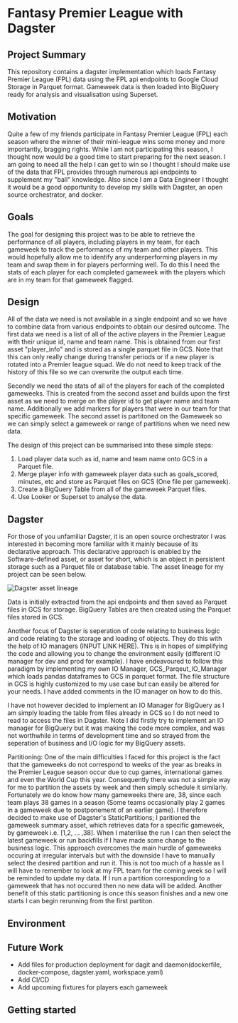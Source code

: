 # Fantasy Premier League with Dagster

## Project Summary

This repository contains a dagster implementation which loads Fantasy Premier League (FPL) data using the FPL api endpoints to Google Cloud Storage in Parquet format. Gameweek data is then loaded into BigQuery ready for analysis and visualisation using Superset.


## Motivation

Quite a few of my friends participate in Fantasy Premier League (FPL) each season where the winner of their mini-league wins some money and more importantly, bragging rights. While I am not participating this season, I thought now would be a good time to start preparing for the next season. I am going to need all the help I can get to win so I thought I should make use of the data that FPL provides through numerous api endpoints to supplement my "ball" knowledge. Also since I am a Data Engineer I thought it would be a good opportunity to develop my skills with Dagster, an open source orchestrator, and docker. 


## Goals

The goal for designing this project was to be able to retrieve the performance of all players, including players in my team, for each gameweek to track the performance of my team and other players. This would hopefully allow me to identify any underperforming players in my team and swap them in for players performing well. To do this I need the stats of each player for each completed gameweek with the players which are in my team for that gameweek flagged.


## Design

All of the data we need is not available in a single endpoint and so we have to combine data from various endpoints to obtain our desired outcome. The first data we need is a list of all of the active players in the Premier League with their unique id, name and team name. This is obtained from our first asset "player_info" and is stored as a single parquet file in GCS. Note that this can only really change during transfer periods or if a new player is rotated into a Premier league squad. We do not need to keep track of the history of this file so we can overwrite the output each time.

Secondly we need the stats of all of the players for each of the completed gameweeks. This is created from the second asset and builds upon the first asset as we need to merge on the player id to get player name and team name. Additionally we add markers for players that were in our team for that specific gameweek. The second asset is partitoned on the Gameweek so we can simply select a gameweek or range of partitions when we need new data.

The design of this project can be summarised into these simple steps:

1. Load player data such as id, name and team name onto GCS in a Parquet file.
2. Merge player info with gameweek player data  such as goals_scored, minutes, etc and store as Parquet files on GCS (One file per gameweek).
3. Create a BigQuery Table from all of the gameweek Parquet files.
4. Use Looker or Superset to analyse the data. 

## Dagster

For those of you unfamiliar Dagster, it is an open source orchestrator I was interested in becoming more familiar with it mainly because of its declarative approach.  This declarative approach is enabled by the Software-defined asset, or asset for short, which is an object in persistent storage such as a Parquet file or database table. The asset lineage for my project can be seen below. 

![Dagster asset lineage](https://user-images.githubusercontent.com/99501368/216422091-b32742a7-4ac9-41a0-9841-07fe0f812b6f.PNG)



Data is initially extracted from the api endpoints and then saved as Parquet files in GCS for storage. BigQuery Tables are then created using the Parquet files stored in GCS.


Another focus of Dagster is seperation of code relating to business logic and code relating to the storage and loading of objects. They do this with the help of IO managers (INPUT LINK HERE). This is in hopes of simplifying the code and allowing you to change the environment easily (different IO manager for dev and prod for example). I have endeavoured to follow this paradigm by implementing my own IO Manager, GCS_Parqeut_IO_Manager which loads pandas dataframes to GCS in parquet format. The file structure in GCS is highly customized to my use case but can easily be altered for your needs. I have added comments in the IO manager on how to do this.

I have not however decided to implement an IO Manager for BigQuery as I am simply loading the table from files already in GCS so I do not need to read to access the files in Dagster. Note I did firstly try to implement an IO manager for BigQuery but it was making the code more complex, and was not worthwhile in terms of development time and so strayed from the seperation of business and I/O logic for my BigQuery assets. 

Partitioning: One of the main difficulties I faced for this project is the fact that the gameweeks do not correspond to weeks of the year as breaks in the Premier League season occur due to cup games, international games and even the World Cup this year. Consequently there was not a simple way for me to partition the assets by week and then simply schedule it similarly. Fortunately we do know how many gameweeks there are, 38, since each team plays 38 games in a season (Some teams occasionally play 2 games in a gameweek due to postponement of an earlier game). I therefore decided to make use of Dagster's StaticPartitions; I paritioned the gameweek summary asset, which retrieves data for a specific gameweek, by gameweek i.e. [1,2, ... ,38]. When I materilise the run I can then select the latest gameweek or run backfills if I have made some change to the business logic. This approach overcomes the main hurdle of gameweeks occuring at irregular intervals but with the downside I have to manually select the desired partition and run it. This is not too much of a hassle as I will have to remember to look at my FPL team for the coming week so I will be reminded to update my data. If I run a partition corresponding to a gameweek that has not occured then no new data will be added. Another benefit of this static partitioning is once this season finishes and a new one starts I can begin rerunning from the first partiton.





## Environment




## Future Work
*    Add files for production deployment for dagit and daemon(dockerfile, docker-compose, dagster.yaml, workspace.yaml) 
*    Add CI/CD
*    Add upcoming fixtures for players each gameweek


## Getting started


